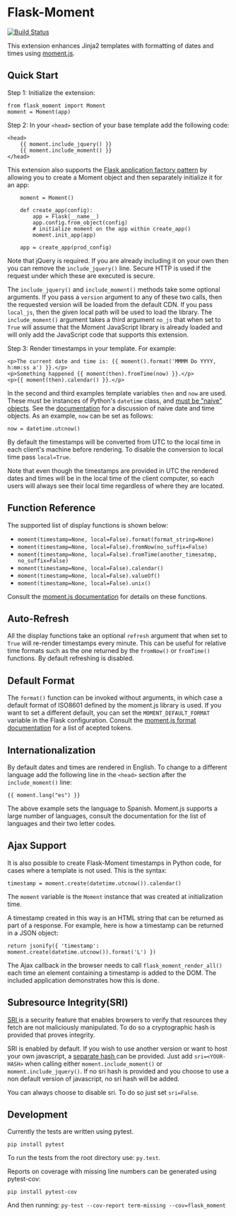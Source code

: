 Flask-Moment
============

[![Build Status](https://travis-ci.org/miguelgrinberg/Flask-Moment.svg?branch=master)](https://travis-ci.org/miguelgrinberg/Flask-Moment)

This extension enhances Jinja2 templates with formatting of dates and times using [moment.js](http://momentjs.com/).

Quick Start
-----------

Step 1: Initialize the extension:

    from flask_moment import Moment
    moment = Moment(app)

Step 2: In your `<head>` section of your base template add the following code:

    <head>
        {{ moment.include_jquery() }}
        {{ moment.include_moment() }}
    </head>

This extension also supports the [Flask application factory pattern](http://flask.pocoo.org/docs/latest/patterns/appfactories/) by allowing you to create a Moment object and then separately initialize it for an app:

        moment = Moment()

        def create_app(config):
            app = Flask(__name__)
            app.config.from_object(config)
            # initialize moment on the app within create_app()
            moment.init_app(app)

        app = create_app(prod_config)

Note that jQuery is required. If you are already including it on your own then you can remove the `include_jquery()` line. Secure HTTP is used if the request under which these are executed is secure.

The `include_jquery()` and `include_moment()` methods take some optional arguments. If you pass a `version` argument to any of these two calls, then the requested version will be loaded from the default CDN. If you pass `local_js`, then the given local path will be used to load the library. The `include_moment()` argument takes a third argument `no_js` that when set to `True` will assume that the Moment JavaScript library is already loaded and will only add the JavaScript code that supports this extension.

Step 3: Render timestamps in your template. For example:

    <p>The current date and time is: {{ moment().format('MMMM Do YYYY, h:mm:ss a') }}.</p>
    <p>Something happened {{ moment(then).fromTime(now) }}.</p>
    <p>{{ moment(then).calendar() }}.</p>

In the second and third examples template variables `then` and `now` are used. These must be instances of Python's `datetime` class, and <u>must be "naive" objects</u>. See the [documentation](http://docs.python.org/2/library/datetime.html) for a discussion of naive date and time objects. As an example, `now` can be set as follows:

    now = datetime.utcnow()

By default the timestamps will be converted from UTC to the local time in each client's machine before rendering. To disable the conversion to local time pass `local=True`. 
    
Note that even though the timestamps are provided in UTC the rendered dates and times will be in the local time of the client computer, so each users will always see their local time regardless of where they are located.

Function Reference
------------------

The supported list of display functions is shown below:

- `moment(timestamp=None, local=False).format(format_string=None)`
- `moment(timestamp=None, local=False).fromNow(no_suffix=False)`
- `moment(timestamp=None, local=False).fromTime(another_timesatmp, no_suffix=False)`
- `moment(timestamp=None, local=False).calendar()`
- `moment(timestamp=None, local=False).valueOf()`
- `moment(timestamp=None, local=False).unix()`

Consult the [moment.js documentation](http://momentjs.com/) for details on these functions.

Auto-Refresh
------------

All the display functions take an optional `refresh` argument that when set to `True` will re-render timestamps every minute. This can be useful for relative time formats such as the one returned by the `fromNow()` or `fromTime()` functions. By default refreshing is disabled.

Default Format
--------------

The `format()` function can be invoked without arguments, in which case a default format of ISO8601 defined by the moment.js library is used. If you want to set a different default, you can set the `MOMENT_DEFAULT_FORMAT` variable in the Flask configuration. Consult the [moment.js format documentation](http://momentjs.com/docs/#/displaying/format/) for a list of acepted tokens.

Internationalization
--------------------

By default dates and times are rendered in English. To change to a different language add the following line in the `<head>` section after the `include_moment()` line:

    {{ moment.lang("es") }}
    
The above example sets the language to Spanish. Moment.js supports a large number of languages, consult the documentation for the list of languages and their two letter codes.

Ajax Support
------------

It is also possible to create Flask-Moment timestamps in Python code, for cases where a template is not used. This is the syntax:

    timestamp = moment.create(datetime.utcnow()).calendar()

The `moment` variable is the `Moment` instance that was created at initialization time.

A timestamp created in this way is an HTML string that can be returned as part of a response. For example, here is how a timestamp can be returned in a JSON object:

    return jsonify({ 'timestamp': moment.create(datetime.utcnow()).format('L') })

The Ajax callback in the browser needs to call `flask_moment_render_all()` each time an element containing a timestamp is added to the DOM. The included application demonstrates how this is done.

Subresource Integrity(SRI)
-----------
[SRI ](https://developer.mozilla.org/en-US/docs/Web/Security/Subresource_Integrity) is a security feature that enables browsers to verify that resources they fetch are not maliciously manipulated. To do so a cryptographic hash is provided that proves integrity.

SRI is enabled by default. If you wish to use another version or want to host your own javascript, a [separate hash ](https://developer.mozilla.org/en-US/docs/Web/Security/Subresource_Integrity#Tools_for_generating_SRI_hashes) can be provided.
Just add `sri=<YOUR-HASH>` when calling either `moment.include_moment()` or `moment.include_jquery()`. If no sri hash is provided and you choose to use a non default version of javascript, no sri hash will be added.

You can always choose to disable sri. To do so just set `sri=False`.


Development
-----------

Currently the tests are written using pytest. 

    pip install pytest

To run the tests from the root directory use: `py.test`.

Reports on coverage with missing line numbers can be generated using pytest-cov:

    pip install pytest-cov

And then running: `py-test --cov-report term-missing --cov=flask_moment`

